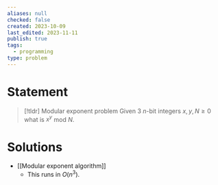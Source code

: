 ```yaml
---
aliases: null
checked: false
created: 2023-10-09
last_edited: 2023-11-11
publish: true
tags:
  - programming
type: problem
---
```


# Statement

>[!tldr] Modular exponent problem
>Given 3 $n$-bit integers $x, y, N \geq 0$ what is $x^y$ mod $N$.

# Solutions

- [[Modular exponent algorithm]]
	- This runs in $O(n^3)$.

